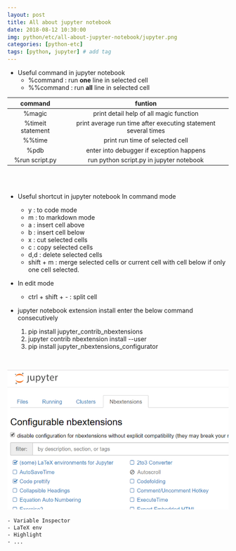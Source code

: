 ```yaml
---
layout: post
title: All about jupyter notebook
date: 2018-08-12 10:30:00
img: python/etc/all-about-jupyter-notebook/jupyter.png
categories: [python-etc] 
tags: [python, jupyter] # add tag
---
```


+ Useful command in jupyter notebook
    - %command : run **one** line in selected cell
    - %%command : run **all** line in selected cell <br>    
    

|      command      |                             funtion                            |
|:-----------------:|:--------------------------------------------------------------:|
| %magic            | print detail help of all magic function                        |
| %timeit statement | print average run time after executing statement several times |
| %%time            | print run time of selected cell                                |
| %pdb              | enter into debugger if exception happens                       |
| %run script.py    | run python script.py in jupyter notebook                       |

<br><br>
+ Useful shortcut in jupyter notebook
In command mode
    - y : to code mode
    - m : to markdown mode
    - a : insert cell above
    - b : insert cell below
    - x : cut selected cells
    - c : copy selected cells
    - d,d : delete selected cells
    - shift + m : merge selected cells or current cell with cell below if only one cell selected.
    
+ In edit mode <br>
    - ctrl + shift + - : split cell <br>
    
    
+ jupyter notebook extension install
enter the below command consecutively
    1. pip install jupyter_contrib_nbextensions
    2. jupyter contrib nbextension install --user
    3. pip install jupyter_nbextensions_configurator
    
<br>   
    
![nbextension](../assets/img/python/etc/all-about-jupyter-notebook/nbextensions.png)

    - Variable Inspector
    - LaTeX env
    - Highlight
    - ...
